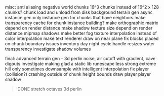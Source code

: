 misc:
anti aliasing
negative world chunks
16^3 chunks instead of 16^2 x 128 chunks?
chunk load and unload from disk
background terrain gen
async instance gen
only instance gen for chunks that have neighbors
make transparency cache for chunk instance building?
make orthographic matrix depend on render distance
make shadow texture size depend on render distance
mipmap shadows
make better fog
texture interpolation instead of color interpolation
make text renderer draw on near plane
fix blocks placed on chunk boundary issues
inventory
day night cycle
handle resizes
water transparency
investigate shadow volumes

final:
advanced terrain gen - 3d perlin noise, air cutoff with gradient, cave digouts
investigate making glad a static lib
runescape less strong
extreme hill only sometimes
downsample with intelligent interpolation
fix player (collision?) crashing outside of chunk height bounds
draw player
player shadow
> DONE
stretch octaves
3d perlin
